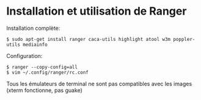 # Installation et utilisation de Ranger

Installation complète:

	$ sudo apt-get install ranger caca-utils highlight atool w3m poppler-utils mediainfo

Configuration:

	$ ranger --copy-config=all    
	$ vim ~/.config/ranger/rc.conf

Tous les émulateurs de terminal ne sont pas compatibles avec les images (xterm fonctionne, pas guake)

